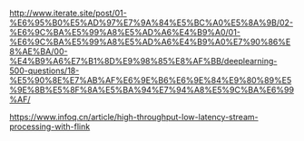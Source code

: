 
http://www.iterate.site/post/01-%E6%95%B0%E5%AD%97%E7%9A%84%E5%BC%A0%E5%8A%9B/02-%E6%9C%BA%E5%99%A8%E5%AD%A6%E4%B9%A0/01-%E6%9C%BA%E5%99%A8%E5%AD%A6%E4%B9%A0%E7%90%86%E8%AE%BA/00-%E4%B9%A6%E7%B1%8D%E9%98%85%E8%AF%BB/deeplearning-500-questions/18-%E5%90%8E%E7%AB%AF%E6%9E%B6%E6%9E%84%E9%80%89%E5%9E%8B%E5%8F%8A%E5%BA%94%E7%94%A8%E5%9C%BA%E6%99%AF/

https://www.infoq.cn/article/high-throughput-low-latency-stream-processing-with-flink